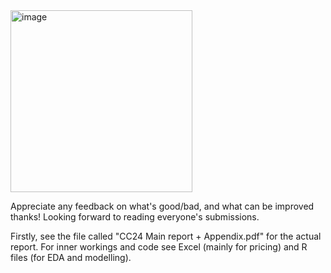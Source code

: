 

<img width="291" alt="image" src="https://github.com/Actuarial-Control-Cycle-T1-2024/group-page-showcase-cc24/assets/68623529/6fb61735-0c2f-4c98-b1ad-9644566cdd50">


 Appreciate any feedback on what's good/bad, and what can be improved thanks! Looking forward to reading everyone's submissions. 

Firstly, see the file called "CC24 Main report + Appendix.pdf" for the actual report. For inner workings and code see Excel (mainly for pricing) and R files (for EDA and modelling).





